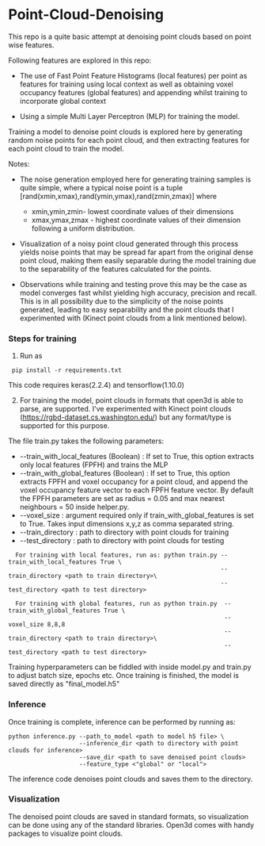 # Point-Cloud-Denoising

This repo is a quite basic attempt at denoising point clouds based on point wise features. 

Following features are explored in this repo:

* The use of Fast Point Feature Histograms (local features) per point as features for training using local context
  as well as obtaining voxel occupancy features  (global features) and appending whilst training to incorporate global context

* Using a simple Multi Layer Perceptron (MLP) for training the model.

Training a model to denoise point clouds is explored here by generating random noise points for each point cloud, and then
extracting features for each point cloud to train the model.

Notes:

* The noise generation employed here for generating training samples is quite simple, where a typical noise point is a tuple 
[rand(xmin,xmax),rand(ymin,ymax),rand(zmin,zmax)] where 
  * xmin,ymin,zmin- lowest coordinate values of their dimensions 
  * xmax,ymax,zmax - highest coordinate values of their dimension
 following a uniform distribution.
 
* Visualization of a noisy point cloud generated through this process yields noise points that may be spread far apart from the
original dense point cloud, making them  easily separable during the  model training due to the separability of the features calculated for the points. 
* Observations while training and testing prove this may be the case as model converges fast whilst yielding high accuracy, precision and recall. This is in all possibility due to the simplicity of the noise points generated, leading to easy separability and the point clouds that I experimented with (Kinect point clouds from a link mentioned below).

### Steps for training
1) Run as 
```
 pip install -r requirements.txt
```
This code requires keras(2.2.4) and tensorflow(1.10.0)

2) For training the model, point clouds in formats that open3d is able to parse, are supported. I've experimented with Kinect point clouds (https://rgbd-dataset.cs.washington.edu/) but any format/type is supported for this purpose.

The file train.py takes the following parameters:
 * --train_with_local_features (Boolean) : If set to True, this option extracts only local features (FPFH) and trains the MLP
 * --train_with_global_features (Boolean) : If set to True, this option extracts FPFH and voxel occupancy for a point cloud, and append the voxel occupancy feature vector to each FPFH feature vector. By default the FPFH parameters are set as radius = 0.05 and max nearest neighbours = 50 inside helper.py. 
 * --voxel_size : argument required only if train_with_global_features is set to True. Takes input dimensions x,y,z as comma separated string.
 * --train_directory : path to directory with point clouds for training
 * --test_directory : path to directory with point clouds for testing
```  
  For training with local features, run as: python train.py --train_with_local_features True \ 
                                                            --train_directory <path to train directory>\
                                                            --test_directory <path to test directory>
  
  For training with global features, run as python train.py  --train_with_global_features True \
                                                             --voxel_size 8,8,8
                                                             --train_directory <path to train directory>\
                                                             --test_directory <path to test directory>
```                                                             
Training hyperparameters can be fiddled with inside model.py and train.py to adjust batch size, epochs etc. 
Once training is finished, the model is saved directly as "final_model.h5"

### Inference
Once training is complete, inference can be performed by running as:

```
python inference.py --path_to_model <path to model h5 file> \
                    --inference_dir <path to directory with point clouds for inference>
                    --save_dir <path to save denoised point clouds>
                    --feature_type <"global" or "local">
```         
The inference code denoises point clouds and saves them to the directory.


### Visualization

The denoised point clouds are saved in standard formats, so visualization can be done using any of the standard libraries.
Open3d comes with handy packages to visualize point clouds.
